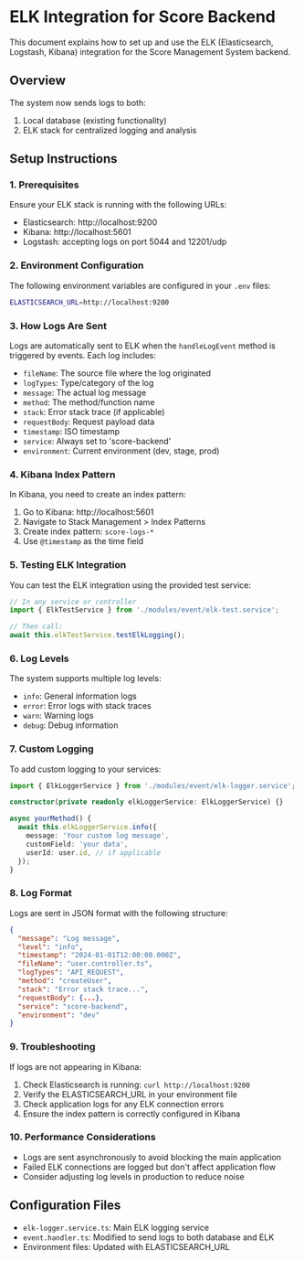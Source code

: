 # ELK Integration for Score Backend

This document explains how to set up and use the ELK (Elasticsearch, Logstash, Kibana) integration for the Score Management System backend.

## Overview

The system now sends logs to both:
1. Local database (existing functionality)
2. ELK stack for centralized logging and analysis

## Setup Instructions

### 1. Prerequisites
Ensure your ELK stack is running with the following URLs:
- Elasticsearch: http://localhost:9200
- Kibana: http://localhost:5601
- Logstash: accepting logs on port 5044 and 12201/udp

### 2. Environment Configuration
The following environment variables are configured in your `.env` files:
```bash
ELASTICSEARCH_URL=http://localhost:9200
```

### 3. How Logs Are Sent

Logs are automatically sent to ELK when the `handleLogEvent` method is triggered by events. Each log includes:

- `fileName`: The source file where the log originated
- `logTypes`: Type/category of the log
- `message`: The actual log message
- `method`: The method/function name
- `stack`: Error stack trace (if applicable)
- `requestBody`: Request payload data
- `timestamp`: ISO timestamp
- `service`: Always set to 'score-backend'
- `environment`: Current environment (dev, stage, prod)

### 4. Kibana Index Pattern

In Kibana, you need to create an index pattern:
1. Go to Kibana: http://localhost:5601
2. Navigate to Stack Management > Index Patterns
3. Create index pattern: `score-logs-*`
4. Use `@timestamp` as the time field

### 5. Testing ELK Integration

You can test the ELK integration using the provided test service:

```typescript
// In any service or controller
import { ElkTestService } from './modules/event/elk-test.service';

// Then call:
await this.elkTestService.testElkLogging();
```

### 6. Log Levels

The system supports multiple log levels:
- `info`: General information logs
- `error`: Error logs with stack traces
- `warn`: Warning logs
- `debug`: Debug information

### 7. Custom Logging

To add custom logging to your services:

```typescript
import { ElkLoggerService } from './modules/event/elk-logger.service';

constructor(private readonly elkLoggerService: ElkLoggerService) {}

async yourMethod() {
  await this.elkLoggerService.info({
    message: 'Your custom log message',
    customField: 'your data',
    userId: user.id, // if applicable
  });
}
```

### 8. Log Format

Logs are sent in JSON format with the following structure:
```json
{
  "message": "Log message",
  "level": "info",
  "timestamp": "2024-01-01T12:00:00.000Z",
  "fileName": "user.controller.ts",
  "logTypes": "API_REQUEST",
  "method": "createUser",
  "stack": "Error stack trace...",
  "requestBody": {...},
  "service": "score-backend",
  "environment": "dev"
}
```

### 9. Troubleshooting

If logs are not appearing in Kibana:
1. Check Elasticsearch is running: `curl http://localhost:9200`
2. Verify the ELASTICSEARCH_URL in your environment file
3. Check application logs for any ELK connection errors
4. Ensure the index pattern is correctly configured in Kibana

### 10. Performance Considerations

- Logs are sent asynchronously to avoid blocking the main application
- Failed ELK connections are logged but don't affect application flow
- Consider adjusting log levels in production to reduce noise

## Configuration Files

- `elk-logger.service.ts`: Main ELK logging service
- `event.handler.ts`: Modified to send logs to both database and ELK
- Environment files: Updated with ELASTICSEARCH_URL